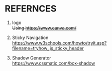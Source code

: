 # REFERNCES

1. logo  
~~Using https://www.canva.com/~~

2. Sticky Navigation  
https://www.w3schools.com/howto/tryit.asp?filename=tryhow_js_sticky_header 

3. Shadow Generator  
https://www.cssmatic.com/box-shadow
